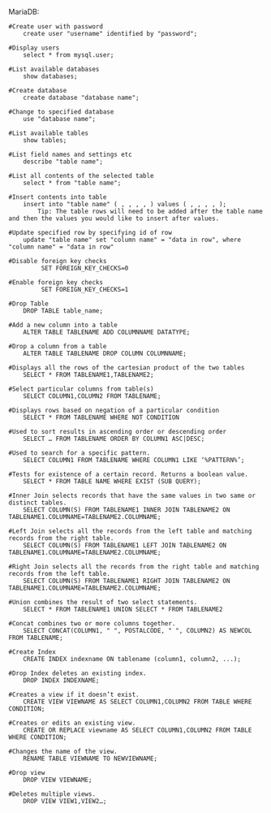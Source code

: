 
MariaDB:

	#Create user with password
		create user "username" identified by "password";
	
	#Display users
		select * from mysql.user;

	#List available databases
		show databases;

	#Create database
		create database "database name";
  
	#Change to specified database
		use "database name";
  
	#List available tables
		show tables;

	#List field names and settings etc
		describe "table name";

	#List all contents of the selected table
		select * from "table name";

	#Insert contents into table
		insert into "table name" ( , , , , ) values ( , , , , );
			Tip: The table rows will need to be added after the table name and then the values you would like to insert after values.

	#Update specified row by specifying id of row
		update "table name" set "column name" = "data in row", where "column name" = "data in row"
	
	#Disable foreign key checks
	         SET FOREIGN_KEY_CHECKS=0
        
	#Enable foreign key checks
	         SET FOREIGN_KEY_CHECKS=1
	
	#Drop Table
		DROP TABLE table_name;
		
	#Add a new column into a table
		ALTER TABLE TABLENAME ADD COLUMNNAME DATATYPE;
		
	#Drop a column from a table
		ALTER TABLE TABLENAME DROP COLUMN COLUMNNAME;
		
	#Displays all the rows of the cartesian product of the two tables
		SELECT * FROM TABLENAME1,TABLENAME2;
		
	#Select particular columns from table(s)
		SELECT COLUMN1,COLUMN2 FROM TABLENAME;
		
	#Displays rows based on negation of a particular condition
		SELECT * FROM TABLENAME WHERE NOT CONDITION
		
	#Used to sort results in ascending order or descending order
		SELECT … FROM TABLENAME ORDER BY COLUMN1 ASC|DESC;
		
	#Used to search for a specific pattern.
		SELECT COLUMN1 FROM TABLENAME WHERE COLUMN1 LIKE ‘%PATTERN%’;
		
	#Tests for existence of a certain record. Returns a boolean value.
		SELECT * FROM TABLE NAME WHERE EXIST (SUB QUERY);
		
	#Inner Join selects records that have the same values in two same or distinct tables.
		SELECT COLUMN(S) FROM TABLENAME1 INNER JOIN TABLENAME2 ON TABLENAME1.COLUMNAME=TABLENAME2.COLUMNAME;
		
	#Left Join selects all the records from the left table and matching records from the right table.
		SELECT COLUMN(S) FROM TABLENAME1 LEFT JOIN TABLENAME2 ON TABLENAME1.COLUMNAME=TABLENAME2.COLUMNAME;
		
	#Right Join selects all the records from the right table and matching records from the left table.
		SELECT COLUMN(S) FROM TABLENAME1 RIGHT JOIN TABLENAME2 ON TABLENAME1.COLUMNAME=TABLENAME2.COLUMNAME;
		
	#Union combines the result of two select statements.
		SELECT * FROM TABLENAME1 UNION SELECT * FROM TABLENAME2
		
	#Concat combines two or more columns together.
		SELECT CONCAT(COLUMN1, " ", POSTALCODE, " ", COLUMN2) AS NEWCOL FROM TABLENAME;
		
	#Create Index
		CREATE INDEX indexname ON tablename (column1, column2, ...);
		
	#Drop Index deletes an existing index.
		DROP INDEX INDEXNAME;
		
	#Creates a view if it doesn’t exist.
		CREATE VIEW VIEWNAME AS SELECT COLUMN1,COLUMN2 FROM TABLE WHERE CONDITION;
		
	#Creates or edits an existing view.
		CREATE OR REPLACE viewname AS SELECT COLUMN1,COLUMN2 FROM TABLE WHERE CONDITION;
		
	#Changes the name of the view.
		RENAME TABLE VIEWNAME TO NEWVIEWNAME;
		
	#Drop view
		DROP VIEW VIEWNAME;
		
	#Deletes multiple views.
		DROP VIEW VIEW1,VIEW2…;
		
	
		
		
		
		
	
		
		

	  

	
    
    
